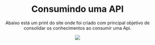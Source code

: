 <h1 align="center"> Consumindo uma API </h1>

<p align="center"> 
  Abaixo está um print do site onde foi criado com principal objetivo de consolidar os conhecimentos ao consumir uma Api.
</p>

<div align="center"> 
  <img src="https://user-images.githubusercontent.com/90580797/148798816-d83f6220-ee16-432b-8b01-67dd069b8211.png"/>
</div>
